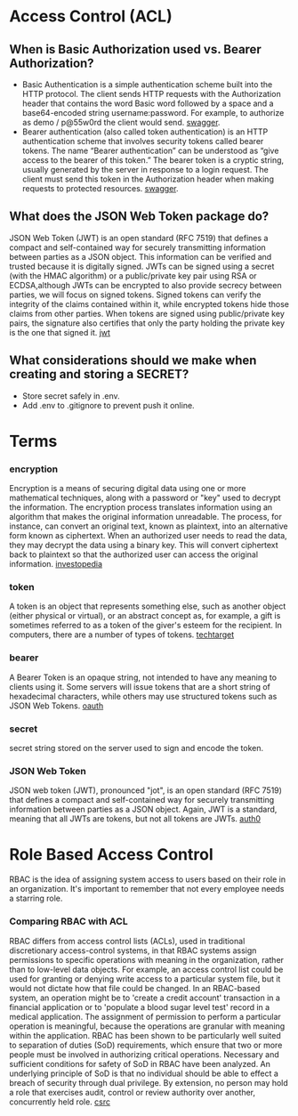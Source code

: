 # Access Control (ACL)
## When is Basic Authorization used vs. Bearer Authorization?
* Basic Authentication is a simple authentication scheme built into the HTTP protocol. The client sends HTTP requests with the Authorization header that contains the word Basic word followed by a space and a base64-encoded string username:password. For example, to authorize as demo / p@55w0rd the client would send. [swagger](https://swagger.io/docs/specification/authentication/basic-authentication/).
* Bearer authentication (also called token authentication) is an HTTP authentication scheme that involves security tokens called bearer tokens. The name “Bearer authentication” can be understood as “give access to the bearer of this token.” The bearer token is a cryptic string, usually generated by the server in response to a login request. The client must send this token in the Authorization header when making requests to protected resources. [swagger](https://swagger.io/docs/specification/authentication/bearer-authentication/).
## What does the JSON Web Token package do?
JSON Web Token (JWT) is an open standard (RFC 7519) that defines a compact and self-contained way for securely transmitting information between parties as a JSON object. This information can be verified and trusted because it is digitally signed. JWTs can be signed using a secret (with the HMAC algorithm) or a public/private key pair using RSA or ECDSA,although JWTs can be encrypted to also provide secrecy between parties, we will focus on signed tokens. Signed tokens can verify the integrity of the claims contained within it, while encrypted tokens hide those claims from other parties. When tokens are signed using public/private key pairs, the signature also certifies that only the party holding the private key is the one that signed it. [jwt](https://jwt.io/introduction#:~:text=JSON%20Web%20Token%20(JWT)%20is,because%20it%20is%20digitally%20signed.)
## What considerations should we make when creating and storing a SECRET?
* Store secret safely in .env.
* Add .env to .gitignore to prevent push it online.

# Terms
### encryption
Encryption is a means of securing digital data using one or more mathematical techniques, along with a password or "key" used to decrypt the information. The encryption process translates information using an algorithm that makes the original information unreadable. The process, for instance, can convert an original text, known as plaintext, into an alternative form known as ciphertext. When an authorized user needs to read the data, they may decrypt the data using a binary key. This will convert ciphertext back to plaintext so that the authorized user can access the original information. [investopedia](https://www.investopedia.com/terms/e/encryption.asp)
### token
 A token is an object that represents something else, such as another object (either physical or virtual), or an abstract concept as, for example, a gift is sometimes referred to as a token of the giver's esteem for the recipient. In computers, there are a number of types of tokens. [techtarget](https://whatis.techtarget.com/definition/token)
### bearer
A Bearer Token is an opaque string, not intended to have any meaning to clients using it. Some servers will issue tokens that are a short string of hexadecimal characters, while others may use structured tokens such as JSON Web Tokens. [oauth](https://oauth.net/2/bearer-tokens/#:~:text=A%20Bearer%20Token%20is%20an,such%20as%20JSON%20Web%20Tokens.)
### secret
 secret string stored on the server used to sign and encode the token.
### JSON Web Token
JSON web token (JWT), pronounced "jot", is an open standard (RFC 7519) that defines a compact and self-contained way for securely transmitting information between parties as a JSON object. Again, JWT is a standard, meaning that all JWTs are tokens, but not all tokens are JWTs. [auth0](https://auth0.com/docs/tokens/json-web-tokens)

# Role Based Access Control
RBAC is the idea of assigning system access to users based on their role in an organization. It's important to remember that not every employee needs a starring role.
### Comparing RBAC with ACL
RBAC differs from access control lists (ACLs), used in traditional discretionary access-control systems, in that RBAC systems assign permissions to specific operations with meaning in the organization, rather than to low-level data objects. For example, an access control list could be used for granting or denying write access to a particular system file, but it would not dictate how that file could be changed. In an RBAC-based system, an operation might be to 'create a credit account' transaction in a financial application or to 'populate a blood sugar level test' record in a medical application. The assignment of permission to perform a particular operation is meaningful, because the operations are granular with meaning within the application. RBAC has been shown to be particularly well suited to separation of duties (SoD) requirements, which ensure that two or more people must be involved in authorizing critical operations. Necessary and sufficient conditions for safety of SoD in RBAC have been analyzed. An underlying principle of SoD is that no individual should be able to effect a breach of security through dual privilege. By extension, no person may hold a role that exercises audit, control or review authority over another, concurrently held role. [csrc](https://csrc.nist.gov/publications/detail/conference-paper/1997/11/07/mutual-exclusion-of-roles-to-implement-separation-of-duty)
